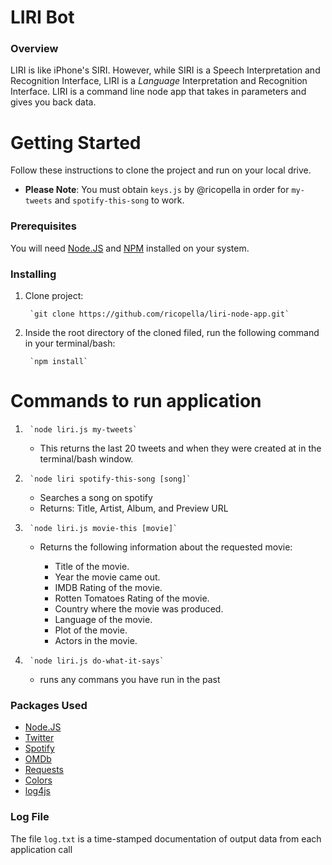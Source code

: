 # LIRI Bot

### Overview

LIRI is like iPhone's SIRI. However, while SIRI is a Speech Interpretation and Recognition Interface, LIRI is a _Language_ Interpretation and Recognition Interface. LIRI is a command line node app that takes in parameters and gives you back data.

# Getting Started

Follow these instructions to clone the project and run on your local drive.

* **Please Note**: You must obtain `keys.js` by @ricopella in order for `my-tweets` and `spotify-this-song` to work.

### Prerequisites

You will need [Node.JS](https://www.npmjs.com/) and [NPM](https://nodejs.org/en/) installed on your system.

### Installing

1. Clone project: 

        `git clone https://github.com/ricopella/liri-node-app.git`
2. Inside the root directory of the cloned filed, run the following command in your terminal/bash:

        `npm install`

# Commands to run application

1.      `node liri.js my-tweets`
    * This returns the last 20 tweets and when they were created at in the terminal/bash window.

2.      `node liri spotify-this-song [song]`
    * Searches a song on spotify
    * Returns: Title, Artist, Album, and Preview URL

3.      `node liri.js movie-this [movie]`
    * Returns the following information about the requested movie:

       * Title of the movie.
       * Year the movie came out.
       * IMDB Rating of the movie.
       * Rotten Tomatoes Rating of the movie.
       * Country where the movie was produced.
       * Language of the movie.
       * Plot of the movie.
       * Actors in the movie.

4.      `node liri.js do-what-it-says`
    * runs any commans you have run in the past

### Packages Used

* [Node.JS](https://www.npmjs.com/)
* [Twitter](https://www.npmjs.com/package/twitter)
* [Spotify](https://www.npmjs.com/package/spotify)
* [OMDb](https://www.npmjs.com/package/omdb)
* [Requests](https://www.npmjs.com/package/requests)
* [Colors](https://www.npmjs.com/package/colors)
* [log4js](https://github.com/nomiddlename/log4js-node)

### Log File

The file `log.txt` is a time-stamped documentation of output data from each application call
